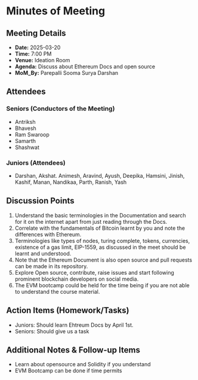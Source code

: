 # Minutes of Meeting

## Meeting Details
- **Date:** 2025-03-20
- **Time:** 7:00 PM
- **Venue:** Ideation Room
- **Agenda:** Discuss about Ethereum Docs and open source
- **MoM_By:** Parepalli Sooma Surya Darshan

## Attendees 
### Seniors (Conductors of the Meeting)
- Antriksh
- Bhavesh
- Ram Swaroop
- Samarth
- Shashwat

### Juniors (Attendees)
- Darshan, Akshat. Animesh, Aravind, Ayush, Deepika, Hamsini, Jinish, Kashif, Manan, Nandikaa, Parth, Ranish, Yash

## Discussion Points
1) Understand the basic terminologies in the Documentation and search for it on the internet apart from just reading through the Docs. 
2) Correlate with the fundamentals of Bitcoin learnt by you and note the differences with Ethereum. 
3) Terminologies like types of nodes, turing complete, tokens, currencies, existence of a gas limit, EIP-1559, as discussed in the meet should be learnt and understood. 
4) Note that the Ethereum Document is also open source and pull requests can be made in its repository. 
5) Explore Open source, contribute, raise issues and start following prominent blockchain developers on social media. 
6) The EVM bootcamp could be held for the time being if you are not able to understand the course material. 
## Action Items (Homework/Tasks)
- Juniors: Should learn Ehtreum Docs by April 1st.
- Seniors: Should give us a task 

## Additional Notes & Follow-up Items
- Learn about opensource and Solidity if you understand
- EVM Bootcamp can be done if time permits
